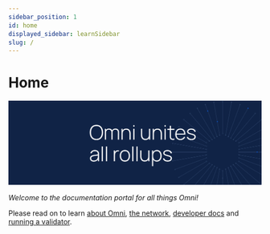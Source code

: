 ```yaml
---
sidebar_position: 1
id: home
displayed_sidebar: learnSidebar
slug: /
---
```


# Home

![omni banner](../static/img/omni-banner.png)

_Welcome to the documentation portal for all things Omni!_

Please read on to learn [about Omni](./learn/introduction.md), [the network](./protocol/introduction.md), [developer docs](./develop/contracts.md) and [running a validator](./operate/introduction.md).
